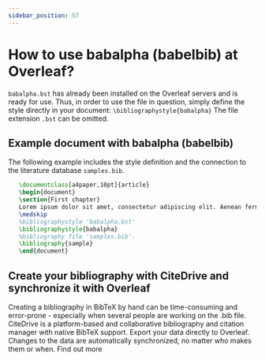 ```yaml
---
sidebar_position: 57
---
```


# How to use babalpha (babelbib) at Overleaf?
`babalpha.bst` has already been installed on the Overleaf servers and is ready for use. Thus, in order to use the file in question, simply define the style directly in your document: `\bibliographystyle{babalpha}` The file extension `.bst` can be omitted.

## Example document with babalpha (babelbib)
The following example includes the style definition and the connection to the literature database `samples.bib`.
```tex
   \documentclass[a4paper,10pt]{article}
   \begin{document}
   \section{First chapter}
   Lorem ipsum dolor sit amet, consectetur adipiscing elit. Aenean fermentum justo massa, ut maximus mauris sodales et. Aenean vel elit a erat rhoncus pharetra.
   \medskip
   %bibliographystyle 'babalpha.bst'
   \bibliographystyle{babalpha}
   %bibliography file 'samples.bib'.
   \bibliography{sample}
   \end{document}
```

## Create your bibliography with CiteDrive and synchronize it with Overleaf
Creating a bibliography in BibTeX by hand can be time-consuming and error-prone - especially when several people are working on the .bib file. CiteDrive is a platform-based and collaborative bibliography and citation manager with native BibTeX support. Export your data directly to Overleaf. Changes to the data are automatically synchronized, no matter who makes them or when. Find out more